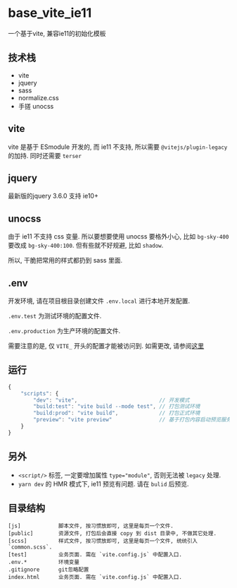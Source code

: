 <!--
 * @Author: NMTuan
 * @Email: NMTuan@qq.com
 * @Date: 2022-08-16 10:07:03
 * @LastEditTime: 2022-08-16 11:01:10
 * @LastEditors: NMTuan
 * @Description: 
 * @FilePath: \base_vite_ie11\README.md
-->
# base_vite_ie11
一个基于vite, 兼容ie11的初始化模板


## 技术栈

- vite
- jquery
- sass
- normalize.css
- 手搓 unocss

## vite

vite 是基于 ESmodule 开发的, 而 ie11 不支持, 所以需要 `@vitejs/plugin-legacy` 的加持.
同时还需要 `terser`

## jquery

最新版的jquery 3.6.0 支持 ie10+

## unocss

由于 ie11 不支持 css 变量. 所以要想要使用 unocss 要格外小心, 比如 `bg-sky-400` 要改成 `bg-sky-400:100`. 但有些就不好规避, 比如 `shadow`.

所以, 干脆把常用的样式都扔到 sass 里面.

## .env

开发环境, 请在项目根目录创建文件 `.env.local` 进行本地开发配置.

`.env.test` 为测试环境的配置文件.

`.env.production` 为生产环境的配置文件.

需要注意的是, 仅 `VITE_` 开头的配置才能被访问到. 如需更改, 请参阅[这里](https://cn.vitejs.dev/config/shared-options.html#envprefix)

## 运行

```js
{
    "scripts": {
        "dev": "vite",                          // 开发模式
        "build:test": "vite build --mode test", // 打包测试环境
        "build:prod": "vite build",             // 打包正式环境
        "preview": "vite preview"               // 基于打包内容启动预览服务
    }
}

```

## 另外

- `<script/>` 标签, 一定要增加属性 `type="module"`, 否则无法被 `legacy` 处理.
- `yarn dev` 的 HMR 模式下, ie11 预览有问题. 请在 `bulid` 后预览.


## 目录结构

```
[js]            脚本文件, 按习惯放即可, 这里是每页一个文件. 
[public]        资源文件, 打包后会直接 copy 到 dist 目录中, 不做其它处理.
[scss]          样式文件, 按习惯放即可, 这里是每页一个文件, 统统引入 `common.scss`.
[test]          业务页面. 需在 `vite.config.js` 中配置入口.
.env.*          环境变量
.gitignore      git忽略配置
index.html      业务页面. 需在 `vite.config.js` 中配置入口.
```
